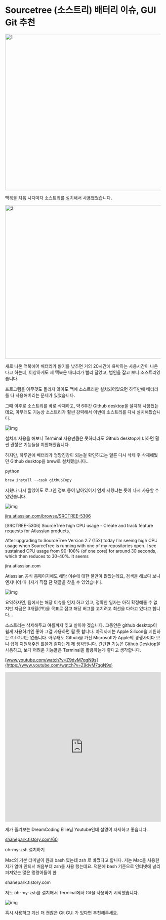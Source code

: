 # Sourcetree (소스트리) 배터리 이슈, GUI Git 추천

<img src=https://raw.githubusercontent.com/Shane-Park/markdownBlog/master/oldbackup/nums/61.assets/img-20230412222835942.webp width=750 height=505 alt=1>



 

맥북을 처음 사자마자 소스트리를 설치해서 사용했었습니다.

 



<img src=https://raw.githubusercontent.com/Shane-Park/markdownBlog/master/oldbackup/nums/61.assets/img-20230412222835889.webp width=722 height=496 alt=2>



새로 나온 맥북에어 배터리가 밝기를 낮추면 거의 20시간에 육박하는 사용시간이 나온다고 하는데, 이상하게도 제 맥북은 배터리가 빨리 달았고, 범인을 잡고 보니 소스트리였습니다.

프로그램을 아무것도 돌리지 않아도 맥에 소스트리만 설치되어있으면 하루만에 배터리를 다 사용해버리는 문제가 있었습니다.

그때 이후로 소스트리를 바로 삭제하고, 약 6주간 Github desktop을 설치해 사용했는데요, 아무래도 기능상 소스트리가 훨씬 강력해서 이번에 소스트리를 다시 설치해봤습니다.

 



![img](https://raw.githubusercontent.com/Shane-Park/markdownBlog/master/oldbackup/nums/61.assets/img-20230412222835870.webp)



설치후 사용을 해보니 Terminal 사용만큼은 못하더라도 Github desktop에 비하면 훨씬 괜찮은 기능들을 지원해줬습니다.

하지만, 하루만에 배터리가 엉망진창이 되는걸 확인하고는 얼른 다시 삭제 후 삭제해뒀던 Github desktop을 brew로 설치했습니다..

python

```python
brew install --cask githubCopy
```

 

지웠다 다시 깔았어도 로그인 정보 등이 남아있어서 언제 지웠냐는 듯이 다시 사용할 수 있었습니다.

 



![img](https://raw.githubusercontent.com/Shane-Park/markdownBlog/master/oldbackup/nums/61.assets/img-20230412222835996.webp)



 

[jira.atlassian.com/browse/SRCTREE-5306](https://jira.atlassian.com/browse/SRCTREE-5306)

 

[SRCTREE-5306] SourceTree high CPU usage - Create and track feature requests for Atlassian products.

After upgrading to SourceTree Version 2.7 (152) today I'm seeing high CPU usage when SourceTree is running with one of my repositories open. I see sustained CPU usage from 90-100% (of one core) for around 30 seconds, which then reduces to 30-40%. It seems

jira.atlassian.com

 

Atlassian 공식 홈페이지에도 해당 이슈에 대한 불만이 많았는데요, 검색을 해보다 보니 엔지니어 매니저가 직접 단 댓글을 찾을 수 있었습니다.



![img](https://raw.githubusercontent.com/Shane-Park/markdownBlog/master/oldbackup/nums/61.assets/img-20230412222835892.webp)



요약하자면, 팀에서는 해당 이슈를 인지 하고 있고, 정확한 일자는 아직 확정해줄 수 없지만 지금은 3개월(?!!)을 목표로 잡고 해당 버그를 고치려고 최선을 다하고 있다고 합니다...

소스트리는 삭제해두고 여름까지 잊고 살아야 겠습니다. 그동안은 github desktop이 쉽게 사용하기엔 좋아 그걸 사용하면 될 듯 합니다. 아직까지는 Apple Silicon을 지원하는 Git GUI는 없습니다. 아무래도 Github을 가진 Microsoft가 Apple의 경쟁사이다 보니 쉽게 지원해주진 않을거 같다는게 제 생각입니다. 간단한 기능은 Github Desktop을 사용하고, 보다 어려운 기능들은 Terminal을 활용하는게 좋다고 생각합니다.

 

[www.youtube.com/watch?v=Z9dvM7qgN9s](https://www.youtube.com/watch?v=Z9dvM7qgN9s)

<iframe src="https://www.youtube.com/embed/Z9dvM7qgN9s" width="860" height="484" frameborder="" allowfullscreen="true" style="box-sizing: border-box; max-width: 100%; margin: 0px;"></iframe>



 

제가 즐겨보는 DreamCoding Ellie님 Youtube인데 설명이 자세하고 좋습니다.

 

[shanepark.tistory.com/60](https://shanepark.tistory.com/60)

 

oh-my-zsh 설치하기

Mac의 기본 터미널이 원래 bash 였는데 zsh 로 바꼈다고 합니다. 저는 Mac을 사용한지가 얼마 안되서 처음부터 zsh를 사용 했는데요. 덕분에 bash 기준으로 인터넷에 널리 퍼져있는 많은 명령어들이 한

shanepark.tistory.com

 

저도 oh-my-zsh를 설치해서 Terminal에서 Git을 사용하기 시작했습니다.



![img](https://raw.githubusercontent.com/Shane-Park/markdownBlog/master/oldbackup/nums/61.assets/img-20230412222836108.webp)



 

혹시 사용하고 계신 더 괜찮은 Git GUI 가 있다면 추천해주세요.